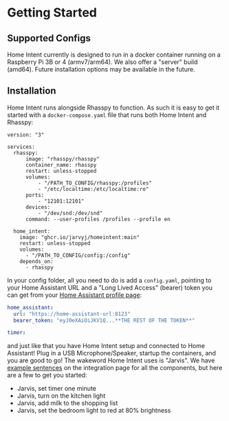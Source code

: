 # Getting Started

## Supported Configs
Home Intent currently is designed to run in a docker container running on a Raspberry Pi 3B or 4 (armv7/arm64). We also offer a "server" build (amd64). Future installation options may be available in the future.

## Installation
Home Intent runs alongside Rhasspy to function. As such it is easy to get it started with a `docker-compose.yaml` file that runs both Home Intent and Rhasspy:

```docker-compose
version: "3"

services:
  rhasspy:
      image: "rhasspy/rhasspy"
      container_name: rhasspy
      restart: unless-stopped
      volumes:
          - "/PATH_TO_CONFIG/rhasspy:/profiles"
          - "/etc/localtime:/etc/localtime:ro"
      ports:
          - "12101:12101"
      devices:
          - "/dev/snd:/dev/snd"
      command: --user-profiles /profiles --profile en
  
  home_intent:
    image: "ghcr.io/jarvyj/homeintent:main"
    restart: unless-stopped
    volumes:
      - "/PATH_TO_CONFIG/config:/config"
    depends_on:
      - rhasspy

```

In your config folder, all you need to do is add a `config.yaml`, pointing to your Home Assistant URL and a "Long Lived Access" (bearer) token you can get from your [Home Assistant profile page](https://homeintent.jarvy.io/integrations/home-assistant/#getting-a-bearer-token):

```yaml
home_assistant:
  url: "https://home-assistant-url:8123"
  bearer_token: "eyJ0eXAiOiJKV1Q...**THE REST OF THE TOKEN**"

timer:

```

and just like that you have Home Intent setup and connected to Home Assistant! Plug in a USB Microphone/Speaker, startup the containers, and you are good to go! The wakeword Home Intent uses is "Jarvis". We have [example sentences](https://homeintent.jarvy.io/integrations/home-assistant/#example-sentences) on the integration page for all the components, but here are a few to get you started:

 * Jarvis, set timer one minute
 * Jarvis, turn on the kitchen light
 * Jarvis, add milk to the shopping list
 * Jarvis, set the bedroom light to red at 80% brightness

